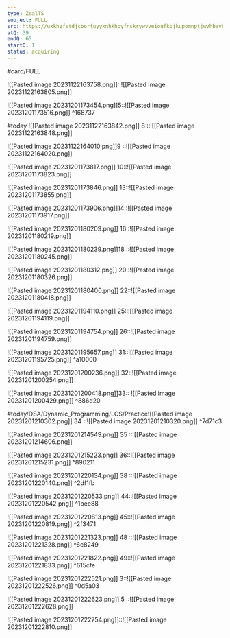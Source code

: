 ```yaml
---
type: ZealTS
subject: FULL
src: https://uxkhzfstdjcborfuyyknhkhbyfnskrywvveioufkbjkupomnptjwvhbavkysuhi.vercel.app/solution.html?testId=63ad76338883d4465333d133
atQ: 39
endQ: 65
startQ: 1
status: acquiring
---
```

#card/FULL 

![[Pasted image 20231122163758.png]]::![[Pasted image 20231122163805.png]]

![[Pasted image 20231201173454.png]]5::![[Pasted image 20231201173516.png]] ^168737


#today
![[Pasted image 20231122163842.png]] 8 ::![[Pasted image 20231122163848.png]]

![[Pasted image 20231122164010.png]]9 
::![[Pasted image 20231122164020.png]]

![[Pasted image 20231201173817.png]] 10::![[Pasted image 20231201173823.png]]

![[Pasted image 20231201173846.png]] 13::![[Pasted image 20231201173855.png]]

![[Pasted image 20231201173906.png]]14::![[Pasted image 20231201173917.png]]

![[Pasted image 20231201180209.png]] 16::![[Pasted image 20231201180219.png]]

![[Pasted image 20231201180239.png]]18 ::![[Pasted image 20231201180245.png]]

![[Pasted image 20231201180312.png]] 20::![[Pasted image 20231201180326.png]]

![[Pasted image 20231201180400.png]] 22::![[Pasted image 20231201180418.png]]

![[Pasted image 20231201194110.png]] 25::![[Pasted image 20231201194119.png]]

![[Pasted image 20231201194754.png]] 26::![[Pasted image 20231201194759.png]]

![[Pasted image 20231201195657.png]] 31::![[Pasted image 20231201195725.png]] ^a10000

![[Pasted image 20231201200236.png]] 32::![[Pasted image 20231201200254.png]]

![[Pasted image 20231201200418.png]]33:: ![[Pasted image 20231201200429.png]] ^886d20

#today/DSA/Dynamic_Programming/LCS/Practice![[Pasted image 20231201210302.png]] 34
::![[Pasted image 20231201210320.png]] ^7d71c3

![[Pasted image 20231201214549.png]] 35
::![[Pasted image 20231201214606.png]]

![[Pasted image 20231201215223.png]] 36::![[Pasted image 20231201215231.png]] ^890211

![[Pasted image 20231201220134.png]] 38
::![[Pasted image 20231201220140.png]] ^2df1fb

![[Pasted image 20231201220533.png]] 44::![[Pasted image 20231201220542.png]] ^1bee88

![[Pasted image 20231201220813.png]] 45::![[Pasted image 20231201220819.png]] ^2f3471

![[Pasted image 20231201221323.png]] 48
::![[Pasted image 20231201221328.png]] ^6c8249

![[Pasted image 20231201221822.png]] 49::![[Pasted image 20231201221833.png]] ^615cfe

![[Pasted image 20231201222521.png]] 3::![[Pasted image 20231201222526.png]] ^0d5a03

![[Pasted image 20231201222623.png]] 5
::![[Pasted image 20231201222628.png]]

![[Pasted image 20231201222754.png]]::![[Pasted image 20231201222810.png]]

